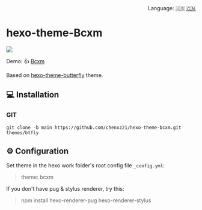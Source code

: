 <div align="right">
  Language:
  🇺🇸
  <a title="Chinese" href="/README_CN.md">🇨🇳</a>
</div>

# hexo-theme-Bcxm

![](https://cdn.jsdelivr.net/gh/chenxz21/public-picture@main/6.png)

Demo: 👍 [Bcxm](https://www.chenxuezhi.top)

Based on [hexo-theme-butterfly](https://github.com/jerryc127/hexo-theme-butterfly) theme.

## 💻 Installation

### GIT

```
git clone -b main https://github.com/chenxz21/hexo-theme-bcxm.git themes/btfly
```

## ⚙ Configuration

 Set theme in the hexo work folder's root config file `_config.yml`: 

> theme: bcxm

 If you don't have pug & stylus renderer, try this: 

> npm install hexo-renderer-pug hexo-renderer-stylus
